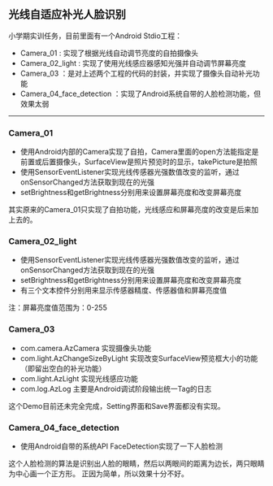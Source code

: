 ## 光线自适应补光人脸识别
小学期实训任务，目前里面有一个Android Stdio工程：
* Camera_01 : 实现了根据光线自动调节亮度的自拍摄像头
* Camera_02_light : 实现了使用光线感应器感知光强并自动调节屏幕亮度
* Camera_03 ：是对上述两个工程的代码的封装，并实现了摄像头自动补光功能
* Camera_04_face_detection ：实现了Android系统自带的人脸检测功能，但效果太弱

---

### Camera_01
- 使用Android内部的Camera实现了自拍，Camera里面的open方法能指定是前置或后置摄像头，SurfaceView是照片预览时的显示，takePicture是拍照
- 使用SensorEventListener实现光线传感器光强数值改变的监听，通过onSensorChanged方法获取到现在的光强
- setBrightness和getBrightness分别用来设置屏幕亮度和改变屏幕亮度

其实原来的Camera_01只实现了自拍功能，光线感应和屏幕亮度的改变是后来加上去的。

### Camera_02_light
- 使用SensorEventListener实现光线传感器光强数值改变的监听，通过onSensorChanged方法获取到现在的光强
- setBrightness和getBrightness分别用来设置屏幕亮度和改变屏幕亮度
- 有三个文本控件分别用来显示传感器精度、传感器值和屏幕亮度值

注：屏幕亮度值范围为：0-255

### Camera_03
- com.camera.AzCamera 实现摄像头功能
- com.light.AzChangeSizeByLight 实现改变SurfaceView预览框大小的功能（即留出空白的补光功能）
- com.light.AzLight 实现光线感应功能
- com.log.AzLog 主要是Android调试阶段输出统一Tag的日志

这个Demo目前还未完全完成，Setting界面和Save界面都没有实现。

### Camera_04_face_detection
- 使用Android自带的系统API FaceDetection实现了一下人脸检测

这个人脸检测的算法是识别出人脸的眼睛，然后以两眼间的距离为边长，两只眼睛为中心画一个正方形。
正因为简单，所以效果十分不好。
